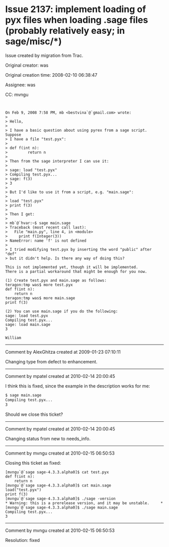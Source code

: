 # Issue 2137: implement loading of pyx files when loading .sage files (probably relatively easy; in sage/misc/*)

Issue created by migration from Trac.

Original creator: was

Original creation time: 2008-02-10 06:38:47

Assignee: was

CC:  mvngu


```


On Feb 9, 2008 7:58 PM, mb <bestvina`@`gmail.com> wrote:
> 
> Hello,
> 
> I have a basic question about using pyrex from a sage script. Suppose
> I have a file "test.pyx":
> 
> def f(int n):
>         return n
> 
> Then from the sage interpreter I can use it:
> 
> sage: load "test.pyx"
> Compiling test.pyx...
> sage: f(3)
> 3
> 
> But I'd like to use it from a script, e.g. "main.sage":
> 
> load "test.pyx"
> print f(3)
> 
> Then I get:
> 
> mb`@`hvar:~$ sage main.sage
> Traceback (most recent call last):
>   File "main.py", line 4, in <module>
>     print f(Integer(3))
> NameError: name 'f' is not defined
> 
> I tried modifying test.pyx by inserting the word "public" after "def"
> but it didn't help. Is there any way of doing this?

This is not implemented yet, though it will be implemented.   
There is a partial workaround that might be enough for you now.

(1) Create test.pyx and main.sage as follows:
teragon:tmp was$ more test.pyx
def f(int n):
    return n
teragon:tmp was$ more main.sage
print f(3)

(2) You can use main.sage if you do the following:
sage: load test.pyx
Compiling test.pyx...
sage: load main.sage
3

William
```



---

Comment by AlexGhitza created at 2009-01-23 07:10:11

Changing type from defect to enhancement.


---

Comment by mpatel created at 2010-02-14 20:00:45

I think this is fixed, since the example in the description works for me:

```sh
$ sage main.sage 
Compiling test.pyx...
3
```


Should we close this ticket?


---

Comment by mpatel created at 2010-02-14 20:00:45

Changing status from new to needs_info.


---

Comment by mvngu created at 2010-02-15 06:50:53

Closing this ticket as fixed:

```
[mvngu`@`sage sage-4.3.3.alpha0]$ cat test.pyx
def f(int n):
    return n
[mvngu`@`sage sage-4.3.3.alpha0]$ cat main.sage
load("test.pyx")
print f(3)
[mvngu`@`sage sage-4.3.3.alpha0]$ ./sage -version
* Warning: this is a prerelease version, and it may be unstable.     *
[mvngu`@`sage sage-4.3.3.alpha0]$ ./sage main.sage
Compiling test.pyx...
3
```



---

Comment by mvngu created at 2010-02-15 06:50:53

Resolution: fixed
